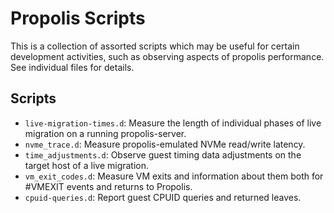 # Propolis Scripts

This is a collection of assorted scripts which may be useful for certain
development activities, such as observing aspects of propolis performance. See
individual files for details.

## Scripts

- `live-migration-times.d`: Measure the length of individual phases of live
  migration on a running propolis-server.
- `nvme_trace.d`: Measure propolis-emulated NVMe read/write latency.
- `time_adjustments.d`: Observe guest timing data adjustments on the target host
  of a live migration.
- `vm_exit_codes.d`: Measure VM exits and information about them both for
  #VMEXIT events and returns to Propolis.
- `cpuid-queries.d`: Report guest CPUID queries and returned leaves.
